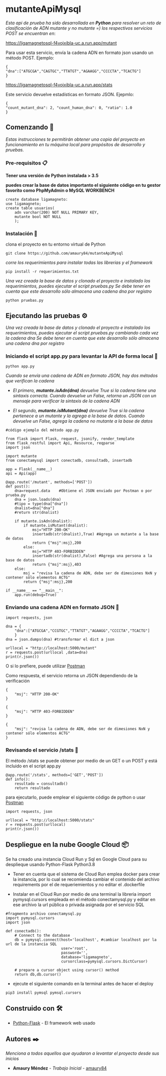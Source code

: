 # mutanteApiMysql

_Esta api de prueba ha sido desarrollada en **Python** para resolver un reto de clasificación de ADN mutante y no mutante =)
los respectivos servicios POST se encuentran en_:

https://ligamagnetosql-f4vojxibla-uc.a.run.app/mutant

Para usar esta servicio, envía la cadena ADN en formato json usando un método POST. Ejemplo:
```
{
"dna":["ATGCGA","CAGTGC","TTATGT","AGAAGG","CCCCTA","TCACTG"]
}
```
https://ligamagnetosql-f4vojxibla-uc.a.run.app/stats

Este servicio devuelve estadísticas en formato JSON. Ejepmlo:
```
{
"count_mutant_dna": 2, "count_human_dna": 0, "ratio": 1.0
}
```
## Comenzando 🚀

_Estas instrucciones te permitirán obtener una copia del proyecto en funcionamiento en tu máquina local para propósitos de desarrollo y pruebas._

### Pre-requisitos 📋
**Tener una versión de Python instalada > 3.5**

**puedes crear la base de datos importanto el siguiente código en tu gestor favorito como PhpMyAdmin o MySQL WORKBENCH**

```
create database ligamagneto:
use ligamagneto;
create table usuarios(
    adn varchar(200) NOT NULL PRIMARY KEY,
    mutante bool NOT NULL
    );
```

### Instalación 🔧

clona el proyecto en tu entorno virtual de Python

```
git clone https://github.com/amaury84/mutanteApiMysql
```

_corre los requerimientos para instalar todas las librerias y el framework_

```
pip install -r requerimientos.txt
```

_Una vez creada la base de datos y clonado el proyecto e instalado los requerimientos, puedes ejecutar el script pruebas.py
Se debe tener en cuenta que este desarrollo sólo almacena una cadena dna por registro_
```
python pruebas.py
```

## Ejecutando las pruebas ⚙️

_Una vez creada la base de datos y clonado el proyecto e instalado los requerimientos, puedes ejecutar el script pruebas.py cambiando cada vez la cadena dna
Se debe tener en cuenta que este desarrollo sólo almacena una cadena dna por registro_

### Iniciando el script app.py para levantar la API de forma local 🔩
```
python app.py
```

_Cuando se envía una cadena de ADN en formato JSON, hay dos métodos que verifican la cadena_

* _El primero, **mutante.isAdn(dna)** devuelve True si la cadena tiene una sintaxis correcta._
 _Cuando devuelve un False, retorna un JSON con un mensaje para verificar la sintaxis de la cadena ADN_

* _El segundo, **mutante.isMutant(dna)** devuelve True si la cadena pertenece a un mutante y la agrega a la base de datos._
_Cuando devuelve un False, agrega la cadena no mutante a la base de datos_
```
#código ejemplo del método app.py

from flask import Flask, request, jsonify, render_template
from flask_restful import Api, Resource, reqparse
import json

import mutante
from conectamysql import conectadb, consultadb, insertadb

app = Flask(__name__)
api = Api(app)

@app.route('/mutant', methods=['POST'])
def post():
    dna=request.data    #Obtiene el JSON enviado por Postman o por prueba.py
    dna = json.loads(dna)
    #tipo = type(dna["dna"])
    dnalist=dna["dna"]
    #return str(dnalist)

    if mutante.isAdn(dnalist):        
        if mutante.isMutant(dnalist):
            msj="HTTP 200-OK"
            insertadb(str(dnalist),True) #Agrega un mutante a la base de datos
            return {"msj":msj},200
        else:
            msj="HTTP 403-FORBIDDEN"
            insertadb(str(dnalist),False) #Agrega una persona a la base de datos
            return {"msj":msj},403
    else:
        msj = "revisa la cadena de ADN, debe ser de dimesiones NxN y contener sólo elementos ACTG"
        return {"msj":msj},200
        
if __name__ == "__main__":
    app.run(debug=True)
```
### Enviando una cadena ADN en formato JSON 🔩
```
import requests, json

dna = {
    "dna":["ATGCGA","CCGTGC","TTATGT","AGAAGG","CCCCTA","TCACTG"]
    }
dna = json.dumps(dna) #transformar el dict a json

urllocal = "http://localhost:5000/mutant"
r = requests.post(urllocal ,data=dna)
print(r.json())
```
O si lo prefiere, puede utilizar [Postman](https://www.postman.com/)

Como respuesta, el servicio retorna un JSON dependiendo de la verificación
```
{
    "msj": "HTTP 200-OK"
}
```
```
{
    "msj": "HTTP 403-FORBIDDEN"
}
```
```
{
    "msj": "revisa la cadena de ADN, debe ser de dimesiones NxN y contener sólo elementos ACTG"
}
```

### Revisando el servicio /stats 🔩
El método /stats se puede obtener por medio de un GET o un POST y está incluido en el script app.py
```
@app.route('/stats', methods=['GET','POST'])
def info():
    resultado = consultadb()
    return resultado
```
para ejecutarlo, puede emplear el siguiente código de python o usar [Postman](https://www.postman.com/)
```
import requests, json

urllocal = "http://localhost:5000/stats"
r = requests.post(urllocal)
print(r.json())
```

## Despliegue en la nube Google Cloud 📦

Se ha creado una instancia Cloud Run y Sql en Google Cloud para su desplieque usando Python-Flask Python3.8

* Tener en cuenta que el sistema de Cloud Run emplea docker para crear la instancia, por lo cual se recomienda cambiar el contenido
del archivo requirements por el de requeriemientos y no editar el .dockerfile

* Instalar en el Cloud Run por medio de una terminal la libreria import pymysql.cursors empleada en el método conectamysql.py 
y editar en ese archivo la url pública o privada asignada por el servicio SQL
```
#fragmento archivo conectamysql.py
import pymysql.cursors
import json

def conectadb():    
    # Connect to the database
    db = pymysql.connect(host='localhost', #cambiar localhost por la url de la instancia SQL
                         user='root',
                         password='',
                         database='ligamagneto',
                         cursorclass=pymysql.cursors.DictCursor)

    # prepare a cursor object using cursor() method
    return db,db.cursor()
```
* ejecute el siguiente comando en la terminal antes de hacer el deploy
```
pip3 install pymsql pymsql.cursors
```
## Construido con 🛠️

* [Python-Flask](https://flask.palletsprojects.com/en/2.0.x/) - El framework web usado

## Autores ✒️

_Menciona a todos aquellos que ayudaron a levantar el proyecto desde sus inicios_

* **Amaury Méndez** - *Trabajo Inicial* - [amaury84](https://github.com/amaury84)
